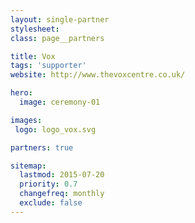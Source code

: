 ```yaml
---
layout: single-partner
stylesheet:
class: page__partners

title: Vox
tags: 'supporter'
website: http://www.thevoxcentre.co.uk/

hero:
  image: ceremony-01

images:
 logo: logo_vox.svg

partners: true

sitemap:
  lastmod: 2015-07-20
  priority: 0.7
  changefreq: monthly
  exclude: false
---
```


